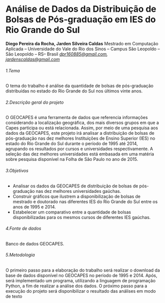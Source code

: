 #  Análise de Dados da Distribuição de Bolsas de Pós-graduação em IES do Rio Grande do Sul 
**Diego Pereira da Rocha, Jarden Silveira Caldas** 
Mestrado em Computação Aplicada – Universidade do Vale do Rio dos Sinos – Campus São Leopoldo – São Leopoldo – RS– Brasil
*dpr160885@gmail.com, jardenscaldas@gmail.com*
 
######  1.Tema ######
O tema do trabalho é análise da quantidade de bolsas de pós-graduação distribuídas no estado do Rio Grande do Sul nos últimos vinte anos. 

###### 2.Descrição geral do projeto ######
O GEOCAPES é uma ferramenta de dados que referencia informações  considerando a localização geográfica, dos mais diversos grupos em que a Capes participa ou está relacionada. Assim, por meio de uma pesquisa aos dados da GEOCAPES, este projeto irá analisar a distribuição de bolsas de pós-graduação nas dez melhores Instituições de Ensino Superior (IES) no estado do Rio Grande do Sul durante o período de 1995 até 2014, agrupando os resultados por cursos e universidades respectivamente.  A seleção das dez melhores universidades está embasada em uma matéria sobre pesquisa disponível na Folha de São Paulo no ano de 2015. 

###### 3.Objetivos ######
- Analisar os dados da GEOCAPES de distribuição de bolsas de pós-graduação nas dez melhores universidades gaúchas. 
- Construir gráficos que ilustrem a disponibilização de bolsas de mestrado e doutorado nas diferentes IES do Rio Grande do Sul entre os anos de 1995 e 2014. 
- Estabelecer um comparativo entre a quantidade de bolsas disponibilizadas para os mesmos cursos de diferentes IES gaúchas. 
   
###### 4.Fonte de dados ######
Banco de dados GEOCAPES. 

###### 5.Metodologia ######
O primeiro passo para a elaboração do trabalho será realizar o download da base de dados disponível no GEOCAPES no período de 1995 e 2014. Após, será implementado um programa, utilizando a linguagem de programação Python, a fim de realizar a análise dos dados. O próximo passo para a execução do projeto será disponibilizar o resultado das análises em modo de texto
